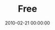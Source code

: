---
layout: series
series: "Free"
permalink: "/free/"
title: Free
date: 2010-02-21 00:00:00
endDate: 2010-03-28 00:00:00
description: "We might not be as free as we think we are. Even worse, we may have been duped into believing a relationship with God is about layering on rules and restrictions. But the Bible says, \"Where the Spirit of the Lord is, there is freedom.\" Not fear. Not guilt. Not morality or religion. Freedom. Get yours."
src: "http://s3.amazonaws.com/crossroads-media/images/legacy/content/Free_90x90.jpg"
---